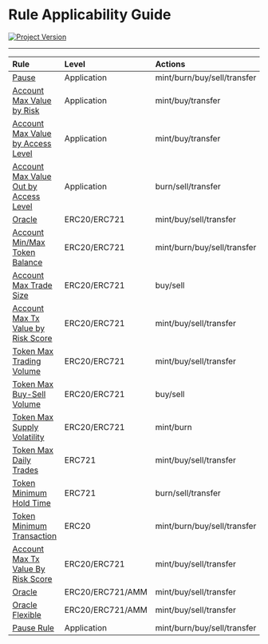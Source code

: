 # Rule Applicability Guide
[![Project Version][version-image]][version-url]

---
| Rule | Level | Actions |
|:-|:-|:-| 
| [Pause](./PAUSE-RULE.md) | Application | mint/burn/buy/sell/transfer |
| [Account Max Value by Risk](./ACCOUNT-MAX-VALUE-BY-RISK.md) | Application | mint/buy/transfer |
| [Account Max Value by Access Level](./ACCOUNT-MAX-VALUE-BY-ACCESS-LEVEL.md) | Application | mint/buy/transfer |
| [Account Max Value Out by Access Level](./ACCOUNT-MAX-VALUE-OUT-BY-ACCESS-LEVEL.md) | Application | burn/sell/transfer |
| [Oracle](./ACCOUNT-APPROVE-DENY-ORACLE.md) | ERC20/ERC721 | mint/buy/sell/transfer |
| [Account Min/Max Token Balance](./ACCOUNT-MIN-MAX-TOKEN-BALANCE.md) | ERC20/ERC721 | mint/burn/buy/sell/transfer |
| [Account Max Trade Size](./ACCOUNT-MAX-TRADE-SIZE.md) | ERC20/ERC721 | buy/sell |
| [Account Max Tx Value by Risk Score](./ACCOUNT-MAX-TX-VALUE-BY-RISK-SCORE.md)| ERC20/ERC721 | mint/buy/sell/transfer |
| [Token Max Trading Volume](./TOKEN-MAX-TRADING-VOLUME.md) | ERC20/ERC721 | mint/buy/sell/transfer |
| [Token Max Buy-Sell Volume](./TOKEN-MAX-BUY-SELL-VOLUME.md) | ERC20/ERC721 | buy/sell |
| [Token Max Supply Volatility](./TOKEN-MAX-SUPPLY-VOLATILITY.md) | ERC20/ERC721 | mint/burn |
| [Token Max Daily Trades](./TOKEN-MAX-DAILY-TRADES.md) | ERC721 | mint/buy/sell/transfer |
| [Token Minimum Hold Time](./TOKEN-MIN-HOLD-TIME.md) | ERC721 | burn/sell/transfer | 
| [Token Minimum Transaction](./TOKEN-MIN-TRANSACTION-SIZE.md)| ERC20 | mint/burn/buy/sell/transfer |
| [Account Max Tx Value By Risk Score](./ACCOUNT-MAX-TX-VALUE-BY-RISK-SCORE.md)| ERC20/ERC721 | mint/buy/sell/transfer |
| [Oracle](./ACCOUNT-APPROVE-DENY-ORACLE.md) | ERC20/ERC721/AMM | mint/buy/sell/transfer |
| [Oracle Flexible](./ACCOUNT-APPROVE-DENY-ORACLE-FLEXIBLE.md) | ERC20/ERC721/AMM | mint/buy/sell/transfer |
| [Pause Rule](./PAUSE-RULE.md) | Application | mint/burn/buy/sell/transfer |


<!-- These are the header links -->
[version-image]: https://img.shields.io/badge/Version-2.2.2-brightgreen?style=for-the-badge&logo=appveyor
[version-url]: https://github.com/thrackle-io/forte-rules-engine



